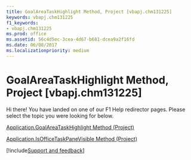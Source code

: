 ```yaml
---
title: GoalAreaTaskHighlight Method, Project [vbapj.chm131225]
keywords: vbapj.chm131225
f1_keywords:
- vbapj.chm131225
ms.prod: office
ms.assetid: 56c4d5ec-3cea-4d67-b681-dcea9a2f16fd
ms.date: 06/08/2017
ms.localizationpriority: medium
---
```



# GoalAreaTaskHighlight Method, Project [vbapj.chm131225]

Hi there! You have landed on one of our F1 Help redirector pages. Please select the topic you were looking for below.

[Application.GoalAreaTaskHighlight Method (Project)](https://msdn.microsoft.com/library/32616617-d34a-c9f4-8ddd-17fa3f1c7e74%28Office.15%29.aspx)

[Application.IsOfficeTaskPaneVisible Method (Project)](https://msdn.microsoft.com/library/822ad2fd-de35-8340-7b24-56e59fb874b4%28Office.15%29.aspx)

[!include[Support and feedback](~/includes/feedback-boilerplate.md)]